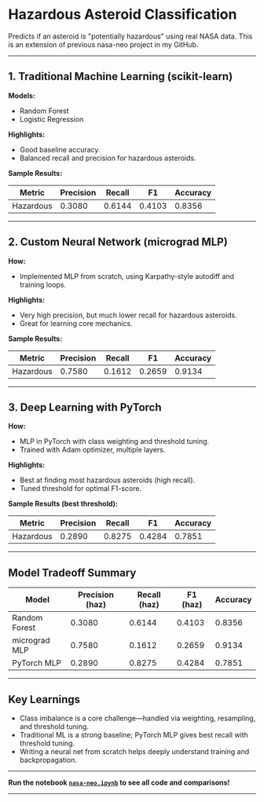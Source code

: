 # Hazardous Asteroid Classification

Predicts if an asteroid is "potentially hazardous" using real NASA data. This is an extension of previous nasa-neo project in my GitHub.

---

## 1. Traditional Machine Learning (scikit-learn)

**Models:**

- Random Forest
- Logistic Regression

**Highlights:**

- Good baseline accuracy.
- Balanced recall and precision for hazardous asteroids.

**Sample Results:**

| Metric    | Precision | Recall | F1     | Accuracy |
| --------- | --------- | ------ | ------ | -------- |
| Hazardous | 0.3080    | 0.6144 | 0.4103 | 0.8356   |

---

## 2. Custom Neural Network (micrograd MLP)

**How:**

- Implemented MLP from scratch, using Karpathy-style autodiff and training loops.

**Highlights:**

- Very high precision, but much lower recall for hazardous asteroids.
- Great for learning core mechanics.

**Sample Results:**

| Metric    | Precision | Recall | F1     | Accuracy |
| --------- | --------- | ------ | ------ | -------- |
| Hazardous | 0.7580    | 0.1612 | 0.2659 | 0.9134   |

---

## 3. Deep Learning with PyTorch

**How:**

- MLP in PyTorch with class weighting and threshold tuning.
- Trained with Adam optimizer, multiple layers.

**Highlights:**

- Best at finding most hazardous asteroids (high recall).
- Tuned threshold for optimal F1-score.

**Sample Results (best threshold):**

| Metric    | Precision | Recall | F1     | Accuracy |
| --------- | --------- | ------ | ------ | -------- |
| Hazardous | 0.2890    | 0.8275 | 0.4284 | 0.7851   |

---

## Model Tradeoff Summary

| Model         | Precision (haz) | Recall (haz) | F1 (haz) | Accuracy |
| ------------- | --------------- | ------------ | -------- | -------- |
| Random Forest | 0.3080          | 0.6144       | 0.4103   | 0.8356   |
| micrograd MLP | 0.7580          | 0.1612       | 0.2659   | 0.9134   |
| PyTorch MLP   | 0.2890          | 0.8275       | 0.4284   | 0.7851   |

---

## Key Learnings

- Class imbalance is a core challenge—handled via weighting, resampling, and threshold tuning.
- Traditional ML is a strong baseline; PyTorch MLP gives best recall with threshold tuning.
- Writing a neural net from scratch helps deeply understand training and backpropagation.

---

**Run the notebook [`nasa-neo.ipynb`](nasa-neo.ipynb) to see all code and comparisons!**

---
